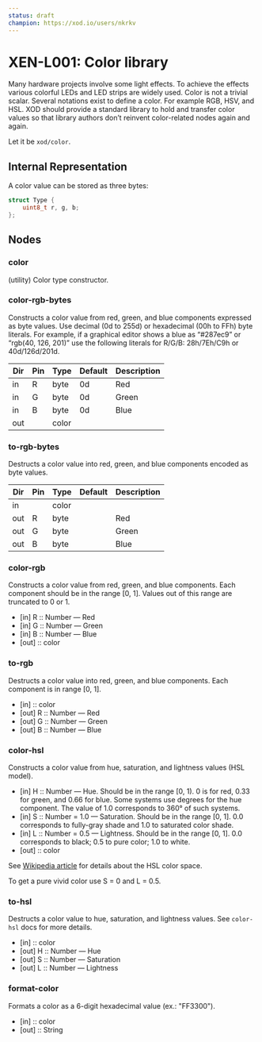 ```yaml
---
status: draft
champion: https://xod.io/users/nkrkv
---
```


# XEN-L001: Color library

Many hardware projects involve some light effects. To achieve the effects various colorful LEDs and LED strips are widely used. Color is not a trivial scalar. Several notations exist to define a color. For example RGB, HSV, and HSL. XOD should provide a standard library to hold and transfer color values so that library authors don’t reinvent color-related nodes again and again.

Let it be `xod/color`.

## Internal Representation

A color value can be stored as three bytes:

```cpp
struct Type {
    uint8_t r, g, b;
};
```

## Nodes

### color

(utility) Color type constructor.

### color-rgb-bytes

Constructs a color value from red, green, and blue components expressed as byte values. Use decimal (0d to 255d) or hexadecimal (00h to FFh) byte literals. For example, if a graphical editor shows a blue as “#287ec9” or “rgb(40, 126, 201)” use the following literals for R/G/B: 28h/7Eh/C9h or 40d/126d/201d.

| Dir | Pin  | Type    | Default | Description
| --- | ---- | ------- | ------- | -----------
| in  | R    | byte    | 0d      | Red
| in  | G    | byte    | 0d      | Green
| in  | B    | byte    | 0d      | Blue
| out |      | color   |         |

### to-rgb-bytes

Destructs a color value into red, green, and blue components encoded as byte values.

| Dir | Pin  | Type    | Default | Description
| --- | ---- | ------- | ------- | -----------
| in  |      | color   |         |
| out | R    | byte    |         | Red
| out | G    | byte    |         | Green
| out | B    | byte    |         | Blue

### color-rgb

Constructs a color value from red, green, and blue components. Each component should be in the range [0, 1]. Values out of this range are truncated to 0 or 1.

- [in] R :: Number — Red
- [in] G :: Number — Green
- [in] B :: Number — Blue
- [out] :: color

### to-rgb

Destructs a color value into red, green, and blue components. Each component is in range [0, 1].

- [in] :: color
- [out] R :: Number — Red
- [out] G :: Number — Green
- [out] B :: Number — Blue

### color-hsl

Constructs a color value from hue, saturation, and lightness values (HSL model).

- [in] H :: Number — Hue. Should be in the range [0, 1). 0 is for red, 0.33 for green, and 0.66 for blue. Some systems use degrees for the hue component. The value of 1.0 corresponds to 360° of such systems.
- [in] S :: Number = 1.0 — Saturation. Should be in the range [0, 1]. 0.0 corresponds to fully-gray shade and 1.0 to saturated color shade.
- [in] L :: Number = 0.5 — Lightness. Should be in the range [0, 1]. 0.0 corresponds to black; 0.5 to pure color; 1.0 to white.
- [out] :: color

See [Wikipedia article](https://en.wikipedia.org/wiki/HSL_and_HSV) for details about the HSL color space.

To get a pure vivid color use S = 0 and L = 0.5.

### to-hsl

Destructs a color value to hue, saturation, and lightness values. See `color-hsl` docs for more details.

- [in] :: color
- [out] H :: Number — Hue
- [out] S :: Number — Saturation
- [out] L :: Number — Lightness

### format-color

Formats a color as a 6-digit hexadecimal value (ex.: "FF3300").

- [in] :: color
- [out] :: String
